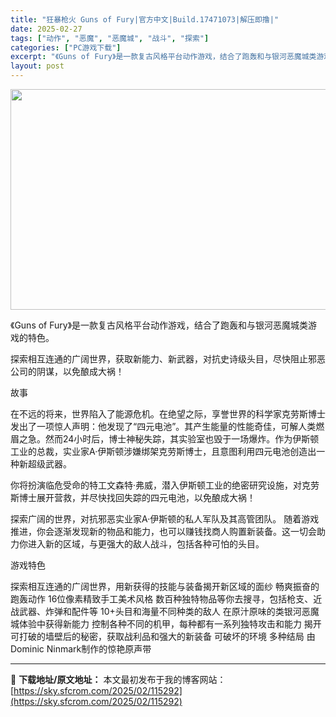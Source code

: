```yaml
---
title: "狂暴枪火 Guns of Fury|官方中文|Build.17471073|解压即撸|"
date: 2025-02-27
tags: ["动作", "恶魔", "恶魔城", "战斗", "探索"]
categories: ["PC游戏下载"]
excerpt: "《Guns of Fury》是一款复古风格平台动作游戏，结合了跑轰和与银河恶魔城类游戏的特色。 探索相互连通的广阔世界，获取新能力、新武器，对抗史诗级头目，尽快阻止邪恶公司的阴谋，以免酿成大祸！ 故事 在不远的将来，世界陷入了能源危机。在绝望之际，享誉世界的科学家克劳斯博士发出了一项惊人声明：他发现&hellip;"
layout: post
---
```


<img class="aligncenter size-full wp-image-115299" src="https://sky.sfcrom.com/wp-content/uploads/2025/02/2025022702190871.webp" alt="" width="616" height="353" />

《Guns of Fury》是一款复古风格平台动作游戏，结合了跑轰和与银河恶魔城类游戏的特色。

探索相互连通的广阔世界，获取新能力、新武器，对抗史诗级头目，尽快阻止邪恶公司的阴谋，以免酿成大祸！

故事

在不远的将来，世界陷入了能源危机。在绝望之际，享誉世界的科学家克劳斯博士发出了一项惊人声明：他发现了“四元电池”。其产生能量的性能奇佳，可解人类燃眉之急。然而24小时后，博士神秘失踪，其实验室也毁于一场爆炸。作为伊斯顿工业的总裁，实业家A·伊斯顿涉嫌绑架克劳斯博士，且意图利用四元电池创造出一种新超级武器。

你将扮演临危受命的特工文森特·弗威，潜入伊斯顿工业的绝密研究设施，对克劳斯博士展开营救，并尽快找回失踪的四元电池，以免酿成大祸！

探索广阔的世界，对抗邪恶实业家A·伊斯顿的私人军队及其高管团队。
随着游戏推进，你会逐渐发现新的物品和能力，也可以赚钱找商人购置新装备。这一切会助力你进入新的区域，与更强大的敌人战斗，包括各种可怕的头目。

游戏特色

探索相互连通的广阔世界，用新获得的技能与装备揭开新区域的面纱
畅爽振奋的跑轰动作
16位像素精致手工美术风格
数百种独特物品等你去搜寻，包括枪支、近战武器、炸弹和配件等
10+头目和海量不同种类的敌人
在原汁原味的类银河恶魔城体验中获得新能力
控制各种不同的机甲，每种都有一系列独特攻击和能力
揭开可打破的墙壁后的秘密，获取战利品和强大的新装备
可破坏的环境
多种结局
由Dominic Ninmark制作的惊艳原声带

---
📖 **下载地址/原文地址：** 本文最初发布于我的博客网站：[https://sky.sfcrom.com/2025/02/115292](https://sky.sfcrom.com/2025/02/115292)
